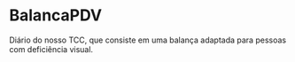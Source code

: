 # BalancaPDV
Diário do nosso TCC, que consiste em uma balança adaptada para pessoas com deficiência visual.

